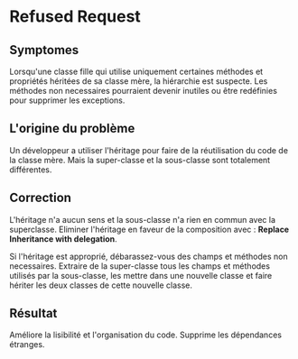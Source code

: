 # Refused Request

## Symptomes

Lorsqu'une classe fille qui utilise uniquement certaines méthodes et propriétés héritées de sa classe mère, la hiérarchie est suspecte. Les méthodes non necessaires pourraient devenir inutiles ou être redéfinies pour supprimer les exceptions.

## L'origine du problème

Un développeur a utiliser l'héritage pour faire de la réutilisation du code de la classe mère. Mais la super-classe et la sous-classe sont totalement différentes.

## Correction

L'héritage n'a aucun sens et la sous-classe n'a rien en commun avec la superclasse. Eliminer l'héritage en faveur de la composition avec : __Replace Inheritance with delegation__.

Si l'héritage est approprié, débarassez-vous des champs et méthodes non necessaires. Extraire de la super-classe tous les champs et méthodes utilisés par la sous-classe, les mettre dans une nouvelle classe et faire hériter les deux classes de cette nouvelle classe.

## Résultat

Améliore la lisibilité et l'organisation du code. Supprime les dépendances étranges.

